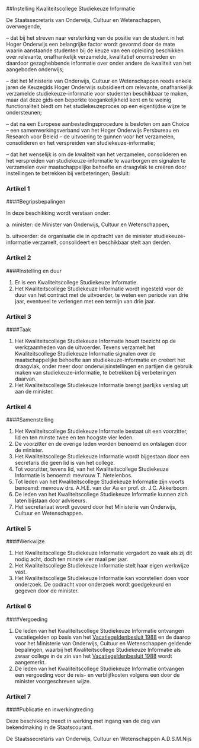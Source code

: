 <meta http-equiv='Content-Type' content='text/html; charset=utf-8' />

##Instelling Kwaliteitscollege Studiekeuze Informatie

De Staatssecretaris van Onderwijs, Cultuur en Wetenschappen,  
overwegende,

– dat bij het streven naar versterking van de positie van de student in het Hoger Onderwijs een belangrijke factor wordt gevormd door de mate waarin aanstaande studenten bij de keuze van een opleiding beschikken over relevante, onafhankelijk verzamelde, kwalitatief onomstreden en daardoor gezaghebbende informatie over onder andere de kwaliteit van het aangeboden onderwijs;

– dat het Ministerie van Onderwijs, Cultuur en Wetenschappen reeds enkele jaren de Keuzegids Hoger Onderwijs subsidieert om relevante, onafhankelijk verzamelde studiekeuze-informatie voor studenten beschikbaar te maken, maar dat deze gids een beperkte toegankelijkheid kent en te weinig functionaliteit biedt om het studiekeuzeproces op een eigentijdse wijze te ondersteunen;

– dat na een Europese aanbestedingsprocedure is besloten om aan Choice – een samenwerkingsverband van het Hoger Onderwijs Persbureau en Research voor Beleid – de uitvoering te gunnen voor het verzamelen, consolideren en het verspreiden van studiekeuze-informatie;

– dat het wenselijk is om de kwaliteit van het verzamelen, consolideren en het verspreiden van studiekeuze-informatie te waarborgen en signalen te verzamelen over maatschappelijke behoefte en draagvlak te creëren door instellingen te betrekken bij verbeteringen;
Besluit:    

### Artikel  1  

####Begripsbepalingen

In deze beschikking wordt verstaan onder: 

a. minister: de Minister van Onderwijs, Cultuur en Wetenschappen,  

b. uitvoerder: de organisatie die in opdracht van de minister studiekeuze- informatie verzamelt, consolideert en beschikbaar stelt aan derden.    

### Artikel  2  

####Instelling en duur

1.  Er is een Kwaliteitscollege Studiekeuze Informatie.   
2.  Het Kwaliteitscollege Studiekeuze Informatie wordt ingesteld voor de duur van het contract met de uitvoerder, te weten een periode van drie jaar, eventueel te verlengen met een termijn van drie jaar.   

### Artikel  3  

####Taak

1.  Het Kwaliteitscollege Studiekeuze Informatie houdt toezicht op de werkzaamheden van de uitvoerder. Tevens verzamelt het Kwaliteitscollege Studiekeuze Informatie signalen over de maatschappelijke behoefte aan studiekeuze-informatie en creëert het draagvlak, onder meer door onderwijsinstellingen en partijen die gebruik maken van studiekeuze-informatie, te betrekken bij verbeteringen daarvan.   
2.  Het Kwaliteitscollege Studiekeuze Informatie brengt jaarlijks verslag uit aan de minister.   

### Artikel  4  

####Samenstelling

1.  Het Kwaliteitscollege Studiekeuze Informatie bestaat uit een voorzitter, lid en ten minste twee en ten hoogste vier leden.   
2.  De voorzitter en de overige leden worden benoemd en ontslagen door de minister.   
3.  Het Kwaliteitscollege Studiekeuze Informatie wordt bijgestaan door een secretaris die geen lid is van het college.   
4.  Tot voorzitter, tevens lid, van het Kwaliteitscollege Studiekeuze Informatie is benoemd: mevrouw T. Netelenbos.   
5.  Tot leden van het Kwaliteitscollege Studiekeuze Informatie zijn voorts benoemd: mevrouw drs. A.H.E. van der Aa en prof. dr. J.C. Akkerboom.   
6.  De leden van het Kwaliteitscollege Studiekeuze Informatie kunnen zich laten bijstaan door adviseurs.   
7.  Het secretariaat wordt gevoerd door het Ministerie van Onderwijs, Cultuur en Wetenschappen.   

### Artikel  5  

####Werkwijze

1.  Het Kwaliteitscollege Studiekeuze Informatie vergadert zo vaak als zij dit nodig acht, doch ten minste vier maal per jaar.   
2.  Het Kwaliteitscollege Studiekeuze Informatie stelt haar eigen werkwijze vast.   
3.  Het Kwaliteitscollege Studiekeuze Informatie kan voorstellen doen voor onderzoek. De opdracht voor onderzoek wordt goedgekeurd en gegeven door de minister.   

### Artikel  6  

####Vergoeding

1.  De leden van het Kwaliteitscollege Studiekeuze Informatie ontvangen vacatiegelden op basis van het [Vacatiegeldenbesluit 1988](../../../../../../AMvB/vacatiegeldenbesluit/1988/BWBR0004317/README.md) en de daarop voor het Ministerie van Onderwijs, Cultuur en Wetenschappen geldende bepalingen, waarbij het Kwaliteitscollege Studiekeuze Informatie als zwaar college in de zin van het [Vacatiegeldenbesluit 1988](../../../../../../AMvB/vacatiegeldenbesluit/1988/BWBR0004317/README.md) wordt aangemerkt.   
2.  De leden van het Kwaliteitscollege Studiekeuze Informatie ontvangen een vergoeding voor de reis- en verblijfkosten volgens een door de minister voorgeschreven wijze.   

### Artikel  7  

####Publicatie en inwerkingtreding

Deze beschikking treedt in werking met ingang van de dag van bekendmaking in de Staatscourant.  

De 
Staatssecretaris van Onderwijs, Cultuur en Wetenschappen
A.D.S.M.Nijs    
